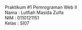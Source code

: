 Praktikum #1 Pemrograman Web II <br/>
Nama : Lutfiah Masida Zulfa <br/>
NIM : 0110121151 <br/>
Kelas : SI07 <br/>
